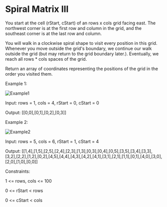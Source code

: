 # Spiral Matrix III

You start at the cell (rStart, cStart) of an rows x cols grid facing east. The northwest corner is at the first row and column in the grid, and the southeast corner is at the last row and column.

You will walk in a clockwise spiral shape to visit every position in this grid. Whenever you move outside the grid's boundary, we continue our walk outside the grid (but may return to the grid boundary later.). Eventually, we reach all rows * cols spaces of the grid.

Return an array of coordinates representing the positions of the grid in the order you visited them.

Example 1:

![Example1](https://s3-lc-upload.s3.amazonaws.com/uploads/2018/08/24/example_1.png)

Input: rows = 1, cols = 4, rStart = 0, cStart = 0

Output: [[0,0],[0,1],[0,2],[0,3]]

Example 2:

![Example2](https://s3-lc-upload.s3.amazonaws.com/uploads/2018/08/24/example_2.png)

Input: rows = 5, cols = 6, rStart = 1, cStart = 4

Output: [[1,4],[1,5],[2,5],[2,4],[2,3],[1,3],[0,3],[0,4],[0,5],[3,5],[3,4],[3,3],[3,2],[2,2],[1,2],[0,2],[4,5],[4,4],[4,3],[4,2],[4,1],[3,1],[2,1],[1,1],[0,1],[4,0],[3,0],[2,0],[1,0],[0,0]]
 

Constraints:

1 <= rows, cols <= 100

0 <= rStart < rows

0 <= cStart < cols
